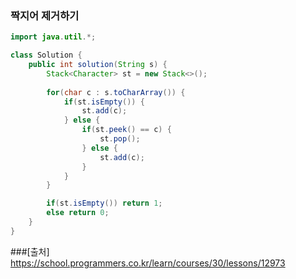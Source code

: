 ### 짝지어 제거하기

``` java
import java.util.*;

class Solution {
    public int solution(String s) {
        Stack<Character> st = new Stack<>();
        
        for(char c : s.toCharArray()) {
            if(st.isEmpty()) {
                st.add(c);
            } else {
                if(st.peek() == c) {
                    st.pop();
                } else {
                    st.add(c);
                }
            }
        }

        if(st.isEmpty()) return 1;
        else return 0;
    }
}
```

###[출처]
https://school.programmers.co.kr/learn/courses/30/lessons/12973